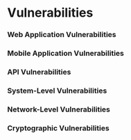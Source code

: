 # Vulnerabilities
### Web Application Vulnerabilities
### Mobile Application Vulnerabilities
### API Vulnerabilities
### System-Level Vulnerabilities
### Network-Level Vulnerabilities
### Cryptographic Vulnerabilities
